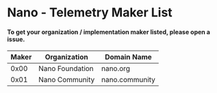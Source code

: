 # Nano - Telemetry Maker List
#### To get your organization / implementation maker listed, please open a issue.
| Maker | Organization | Domain Name |
|  ---  |     ----     |     ---     |
| 0x00 | Nano Foundation | nano.org |
| 0x01 | Nano Community | nano.community |
